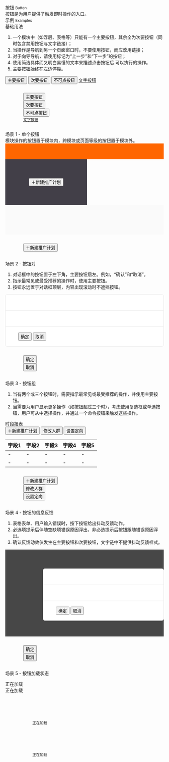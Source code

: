<div class="mb40">
    <div class="fontsize-20">按钮 <small>Button</small></div>
    <div class="color-999 mt4">按钮是为用户提供了触发即时操作的入口。</div>
</div>

<div class="fontsize-16 mb10">示例 <small>Examples</small></div>

<div class="example">
    <div class="content">
        <div class="content-header">
            <div>基础用法</div>
            <ol>
                <li>一个模块中（如浮层、表格等）只能有一个主要按钮，其余全为次要按钮（同时包含禁用按钮与文字链接）；</li>
                <li>当操作是导航到另一个页面窗口时，不要使用按钮，而应改用链接；</li>
                <li>对于向导导航，请使用标记为“上一步”和“下一步”的按钮；</li>
                <li>使用简洁具体而又明白易懂的文本来描述点击按钮后 可以执行的操作。</li>
                <li>主要按钮始终在左边停靠。</li>
            </ol>
        </div>
        <div class="content-body">
            <button class="btn btn-brand mr60">主要按钮</button>
            <button class="btn mr60">次要按钮</button>
            <button class="btn btn-disabled mr60">不可点按钮</button>
            <a class="" href="javascript:;">文字按钮</a>
        </div>
    </div>
    <pre class="example-pre"><code class="hljs html">
        <button class="btn btn-brand mr10">主要按钮</button>
        <button class="btn mr10">次要按钮</button>
        <button class="btn btn-disabled  mr10">不可点按钮</button>
        <a href="javascript:;">文字按钮</a>
    </code></pre>
</div>

<div class="example">
    <div class="content">
        <div class="content-header">
            <div>场景 1 - 单个按钮</div>
            <div class="color-999 mt6">模块操作的按钮置于模块内，跨模块或页面等级的按钮置于模块外。</div>
        </div>
        <div class="content-body" style="padding-right: 0; padding-bottom: 0;">
            <div style="height: 50px; background-color: #FF6600;"></div>
            <div class="ungrid-row">
                <div class="ungrid-col" style="width: 200px; padding: 60px 30px; text-align: center; vertical-align: top; background-color: #423f48;">
                    <button class="btn btn-brand">＋新建推广计划</button>
                </div>
                <div class="ungrid-col" style="padding: 40px; background-color: #fafafa;">
                    <p class="flat-text small"></p>
                    <p class="flat-text full-width mt10"></p>
                    <p class="flat-text full-width mt10"></p>
                </div>
            </div>
        </div>
    </div>
    <pre class="example-pre"><code class="hljs html">
        <button class="btn btn-brand">＋新建推广计划</button>
    </code></pre>
</div>

<div class="example">
    <div class="content">
        <div class="content-header">
            <div>场景 2 - 按钮对</div>
            <ol>
                <li>对话框中的按钮置于左下角，主要按钮居左。例如，“确认”和“取消”。</li>
                <li>指示最常见或最受推荐的操作时，使用主要按钮。</li>
                <li>按钮永远置于对话框顶层，内容出现滚动时不遮挡按钮。</li>
            </ol>
        </div>
        <div class="content-body bg-backdrop" style="padding-right: 0;">
            <div style="border-radius: 6px; border: 1px solid #e6e6e6; background-color: #FFF;">
                <div style="padding: 18px 40px; border-bottom: 1px solid #e6e6e6;">
                    <p class="flat-text small" style=""></p>
                </div>
                <div style="padding: 18px 40px;">
                    <p class="flat-text full-width"></p>
                    <p class="flat-text full-width mt10"></p>
                </div>
                <div style="padding: 18px 40px; border-top: 1px solid #e6e6e6;">
                    <button class="btn btn-brand mr10">确定</button>
                    <button class="btn mr10">取消</button>
                </div>
            </div>
        </div>
    </div>
    <pre class="example-pre"><code class="hljs html">
        <button class="btn btn-brand mr10">确定</button>
        <button class="btn mr10">取消</button>
    </code></pre>
</div>

<div class="example">
    <div class="content">
        <div class="content-header">
            <div>场景 3 - 按钮组</div>
            <ol>
                <li>当有两个或三个按钮时，需要指示最常见或最受推荐的操作，并使用主要按钮。</li>
                <li>当需要为用户显示更多操作（如按钮超过三个时），考虑使用复选框或单选按钮，用户可从中选择操作，并通过一个命令按钮来触发这些操作。 </li>
            </ol>
        </div>
        <div class="content-body">
            <div class="fontsize-16 mb10">时段报表</div>
            <div class="mb10">
                <button class="btn btn-brand mr10">＋新建推广计划</button>
                <button class="btn mr10">修改人群</button>
                <button class="btn mr10">设置定向</button>
            </div>
            <div>
                <table class="table table-hover">
                    <thead>
                        <tr>
                            <th>字段1</th>
                            <th>字段2</th>
                            <th>字段3</th>
                            <th>字段4</th>
                            <th>字段5</th>
                        </tr>
                    </thead>
                    <tbody>
                        <tr><td>-</td><td>-</td><td>-</td><td>-</td><td>-</td></tr>
                        <tr><td>-</td><td>-</td><td>-</td><td>-</td><td>-</td></tr>
                    </tbody>
                </table>
            </div>
        </div>
    </div>
    <pre class="example-pre"><code class="hljs html">
        <button class="btn btn-brand mr10">＋新建推广计划</button>
        <button class="btn mr10">修改人群</button>
        <button class="btn mr10">设置定向</button>
    </code></pre>
</div>


<div class="example">
    <div class="content">
        <div class="content-header">
            <div>场景 4 - 按钮的信息反馈</div>
            <ol>
                <li>表格表单、用户输入错误时，按下按钮给出抖动反馈动作。</li>
                <li>必选项提示后伴随空缺项错误原因浮出，非必选提示后按钮跟随错误原因浮出。</li>
                <li>确认反馈动效仅发生在主要按钮和次要按钮，文字链中不提供抖动反馈样式。</li>
            </ol>
        </div>
        <div class="content-body" style="padding: 60px 0 50px 120px; background-color: #474747">
            <div style="border-radius: 6px; border: 1px solid #e6e6e6; background-color: #FFF;">
                <div style="padding: 18px 40px; border-bottom: 1px solid #e6e6e6;">
                    <p class="flat-text small"></p>
                </div>
                <div style="padding: 18px 40px;">
                    <p class="flat-text full-width"></p>
                    <p class="flat-text full-width mt10"></p>
                </div>
                <div style="padding: 18px 40px; border-top: 1px solid #e6e6e6;">
                    <button class="btn btn-brand mr10 animated infinite ani-shake">确定</button>
                    <button class="btn mr10">取消</button>
                </div>
            </div>
        </div>
    </div>
    <pre class="example-pre"><code class="hljs html">
        <button class="btn btn-brand mr10 animated infinite ani-shake">确定</button>
        <button class="btn mr10">取消</button>
    </code></pre>
</div>

<div class="example">
    <div class="content">
        <div class="content-header">
            <div>场景 5 - 按钮加载状态</div>
            <ol></ol>
        </div>
        <div class="content-body">
            <div class="btn btn-brand btn-progress mr60">
                <div class="btn-progress-bar animated infinite ani-progressbar"></div>
                <span>正在加载</span>
            </div>
            <div class="btn btn-progress mr60">
                <div class="btn-progress-bar animated infinite ani-progressbar"></div>
                <span>正在加载</span>
            </div>
        </div>
    </div>
    <pre class="example-pre"><code class="hljs html">
        <div class="btn btn-brand btn-progress mr60">
            <div class="btn-progress-bar animated infinite ani-progressbar"></div>
            <span>正在加载</span>
        </div>
        <div class="btn btn-progress mr60">
            <div class="btn-progress-bar animated infinite ani-progressbar"></div>
            <span>正在加载</span>
        </div>
    </code></pre>
</div>

